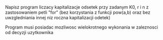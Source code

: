 Napisz program liczacy kapitalizacje odsetek przy zadanym K0, r i n z zastosowaniem petli "for" (bez korzystania z funkcji pow(a,b) oraz bez uwzgledniania innej niz roczna kapitalizacji odetek)

Program musi posiadac mozliwosc wielokrotnego wykonania w zaleznosci od decyzji uzytkownika